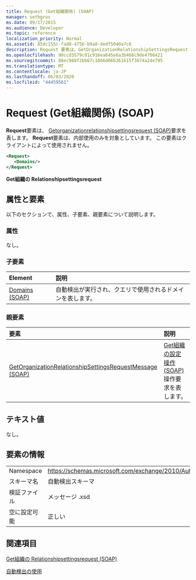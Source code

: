 ```yaml
---
title: Request (Get組織関係) (SOAP)
manager: sethgros
ms.date: 09/17/2015
ms.audience: Developer
ms.topic: reference
localization_priority: Normal
ms.assetid: 85dc155c-fad0-4756-b9a8-dedf5040a7c6
description: Request 要素は、GetOrganizationRelationshipSettingsRequest (SOAP) 要求を表します。 Request 要素は、内部使用のみを対象としています。 この要素はクライアントによって使用されません。
ms.openlocfilehash: 90ccd3579c91c916ea645e6a3b466c9de4706421
ms.sourcegitcommit: 88ec988f2bb67c1866d06b361615f3674a24e795
ms.translationtype: MT
ms.contentlocale: ja-JP
ms.lasthandoff: 06/03/2020
ms.locfileid: "44459561"
---
```

# <a name="request-getorganizationrelationship-soap"></a>Request (Get組織関係) (SOAP)

**Request**要素は、 [Getorganizationrelationshipsettingsrequest (SOAP)](getorganizationrelationshipsettingsrequest-soap.md)要求を表します。 **Request**要素は、内部使用のみを対象としています。 この要素はクライアントによって使用されません。 
  
```XML
<Request>
   <Domains/>
</Request>
```

 **Get組織の Relationshipsettingsrequest**
## <a name="attributes-and-elements"></a>属性と要素

以下のセクションで、属性、子要素、親要素について説明します。
  
### <a name="attributes"></a>属性

なし。
  
### <a name="child-elements"></a>子要素

|**Element**|**説明**|
|:-----|:-----|
|[Domains (SOAP)](domains-soap.md) <br/> |自動検出が実行され、クエリで使用されるドメインを表します。  <br/> |
   
### <a name="parent-elements"></a>親要素

|**要素**|**説明**|
|:-----|:-----|
|[GetOrganizationRelationshipSettingsRequestMessage (SOAP)](getorganizationrelationshipsettingsrequestmessage-soap.md) <br/> |[Get組織の設定操作 (SOAP)](getorganizationrelationshipsettings-operation-soap.md)操作要求を表します。  <br/> |
   
## <a name="text-value"></a>テキスト値

なし。
  
## <a name="element-information"></a>要素の情報

|||
|:-----|:-----|
|Namespace  <br/> |https://schemas.microsoft.com/exchange/2010/Autodiscover  <br/> |
|スキーマ名  <br/> |自動検出スキーマ  <br/> |
|検証ファイル  <br/> |メッセージ .xsd  <br/> |
|空に設定可能  <br/> |正しい  <br/> |
   
## <a name="see-also"></a>関連項目



[Get組織の Relationshipsettingsrequest (SOAP)](getorganizationrelationshipsettingsrequest-soap.md)


[自動検出の使用](https://msdn.microsoft.com/library/39726b67-2eb2-451b-9307-cfd0b518b55c%28Office.15%29.aspx)


